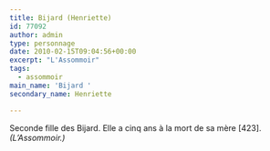 ```yaml
---
title: Bijard (Henriette)
id: 77092
author: admin
type: personnage
date: 2010-02-15T09:04:56+00:00
excerpt: "L'Assommoir"
tags:
  - assommoir
main_name: 'Bijard '
secondary_name: Henriette

---
```

Seconde fille des Bijard. Elle a cinq ans à la mort de sa mère [423]. _(L&rsquo;Assommoir.)_